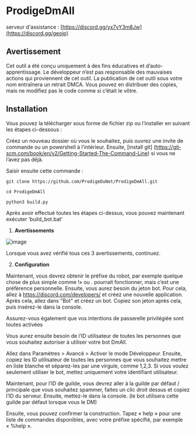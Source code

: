 # ProdigeDmAll

serveur d'assistance : [https://discord.gg/yx7vY3m8Jw](https://discord.gg/geoip)

## Avertissement
Cet outil a été conçu uniquement à des fins éducatives et d’auto-apprentissage. Le développeur n’est pas responsable des mauvaises actions qui proviennent de cet outil. La publication de cet outil sous votre nom entraînera un retrait DMCA. Vous pouvez en distribuer des copies, mais ne modifiez pas le code comme si c’était le vôtre.


## Installation

Vous pouvez la télécharger sous forme de fichier zip ou l’installer en suivant les étapes ci-dessous :

Créez un nouveau dossier où vous le souhaitez, puis ouvrez une invite de commande ou un powershell à l’intérieur. Ensuite, [install git] (https://git-scm.com/book/en/v2/Getting-Started-The-Command-Line) si vous ne l’avez pas déjà.

Saisir ensuite cette commande :

```git clone https://github.com/ProdigeDuNet/ProdigeDmAll.git```

```cd ProdigeDmAll```

```python3 build.py```

Après avoir effectué toutes les étapes ci-dessus, vous pouvez maintenant exécuter ‘build_bot.bat’

1. **Avertissements**

![image](https://github.com/ProdigeDuNet/ProdigeDmAll/assets/163604928/997f0e1e-1ce0-4453-81cb-7444dd6ae81e)

Lorsque vous avez vérifié tous ces 3 avertissements, continuez.

2. **Configuration**

Maintenant, vous devrez obtenir le préfixe du robot, par exemple quelque chose de plus simple comme !» ou . pourrait fonctionner, mais c’est une préférence personnelle.
Ensuite, vous aurez besoin du jeton bot. Pour cela, allez à https://discord.com/developers/ et créez une nouvelle application. Après cela, allez dans "Bot" et créez un bot. Copiez son jeton après cela, puis insérez-le dans la console.

Assurez-vous également que vos intentions de passerelle privilégiée sont toutes activées

Vous aurez ensuite besoin de l’ID utilisateur de toutes les personnes que vous souhaitez autoriser à utiliser votre bot DmAll.


Allez dans Paramètres > Avancé > Activer le mode Développeur. Ensuite, copiez les ID utilisateur de toutes les personnes que vous souhaitez mettre en liste blanche et séparez-les par une virgule, comme 1,2,3. Si vous voulez seulement utiliser le bot, mettez uniquement votre identifiant utilisateur.

Maintenant, pour l’ID de guilde, vous devrez aller à la guilde par défaut / principale que vous souhaitez spammer, faites un clic droit dessus et copiez l’ID du serveur. Ensuite, mettez-le dans la console. (le bot utilisera cette guilde par défaut lorsque vous le DM)

Ensuite, vous pouvez confirmer la construction. Tapez « help » pour une liste de commandes disponibles, avec votre préfixe spécifié, par exemple « %help ».
